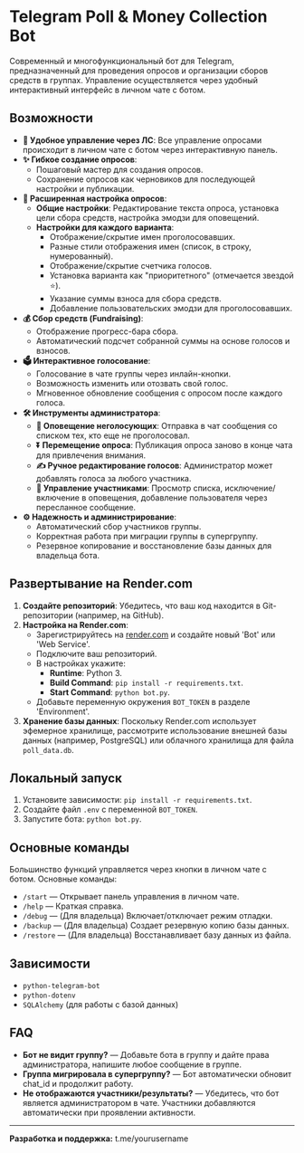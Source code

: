 # Telegram Poll & Money Collection Bot

Современный и многофункциональный бот для Telegram, предназначенный для проведения опросов и организации сборов средств в группах. Управление осуществляется через удобный интерактивный интерфейс в личном чате с ботом.

## Возможности

- **🚀 Удобное управление через ЛС**: Все управление опросами происходит в личном чате с ботом через интерактивную панель.
- **✨ Гибкое создание опросов**:
    - Пошаговый мастер для создания опросов.
    - Сохранение опросов как черновиков для последующей настройки и публикации.
- **🔧 Расширенная настройка опросов**:
    - **Общие настройки**: Редактирование текста опроса, установка цели сбора средств, настройка эмодзи для оповещений.
    - **Настройки для каждого варианта**:
        - Отображение/скрытие имен проголосовавших.
        - Разные стили отображения имен (список, в строку, нумерованный).
        - Отображение/скрытие счетчика голосов.
        - Установка варианта как "приоритетного" (отмечается звездой ⭐).
        - Указание суммы взноса для сбора средств.
        - Добавление пользовательских эмодзи для проголосовавших.
- **💰 Сбор средств (Fundraising)**:
    - Отображение прогресс-бара сбора.
    - Автоматический подсчет собранной суммы на основе голосов и взносов.
- **🗳️ Интерактивное голосование**:
    - Голосование в чате группы через инлайн-кнопки.
    - Возможность изменить или отозвать свой голос.
    - Мгновенное обновление сообщения с опросом после каждого голоса.
- **🛠️ Инструменты администратора**:
    - **📢 Оповещение неголосующих**: Отправка в чат сообщения со списком тех, кто еще не проголосовал.
    - **⏬ Перемещение опроса**: Публикация опроса заново в конце чата для привлечения внимания.
    - **✍️ Ручное редактирование голосов**: Администратор может добавлять голоса за любого участника.
    - **👥 Управление участниками**: Просмотр списка, исключение/включение в оповещения, добавление пользователя через пересланное сообщение.
- **⚙️ Надежность и администрирование**:
    - Автоматический сбор участников группы.
    - Корректная работа при миграции группы в супергруппу.
    - Резервное копирование и восстановление базы данных для владельца бота.

## Развертывание на Render.com

1.  **Создайте репозиторий**: Убедитесь, что ваш код находится в Git-репозитории (например, на GitHub).
2.  **Настройка на Render.com**:
    -   Зарегистрируйтесь на [render.com](https://render.com) и создайте новый 'Bot' или 'Web Service'.
    -   Подключите ваш репозиторий.
    -   В настройках укажите:
        -   **Runtime**: Python 3.
        -   **Build Command**: `pip install -r requirements.txt`.
        -   **Start Command**: `python bot.py`.
    -   Добавьте переменную окружения `BOT_TOKEN` в разделе 'Environment'.
3.  **Хранение базы данных**: Поскольку Render.com использует эфемерное хранилище, рассмотрите использование внешней базы данных (например, PostgreSQL) или облачного хранилища для файла `poll_data.db`.

## Локальный запуск

1.  Установите зависимости: `pip install -r requirements.txt`.
2.  Создайте файл `.env` с переменной `BOT_TOKEN`.
3.  Запустите бота: `python bot.py`.

## Основные команды

Большинство функций управляется через кнопки в личном чате с ботом. Основные команды:

- `/start` — Открывает панель управления в личном чате.
- `/help` — Краткая справка.
- `/debug` — (Для владельца) Включает/отключает режим отладки.
- `/backup` — (Для владельца) Создает резервную копию базы данных.
- `/restore` — (Для владельца) Восстанавливает базу данных из файла.

## Зависимости

- `python-telegram-bot`
- `python-dotenv`
- `SQLAlchemy` (для работы с базой данных)

## FAQ

-   **Бот не видит группу?**
    — Добавьте бота в группу и дайте права администратора, напишите любое сообщение в группе.
-   **Группа мигрировала в супергруппу?**
    — Бот автоматически обновит chat_id и продолжит работу.
-   **Не отображаются участники/результаты?**
    — Убедитесь, что бот является администратором в чате. Участники добавляются автоматически при проявлении активности.

---

**Разработка и поддержка:** t.me/yourusername 